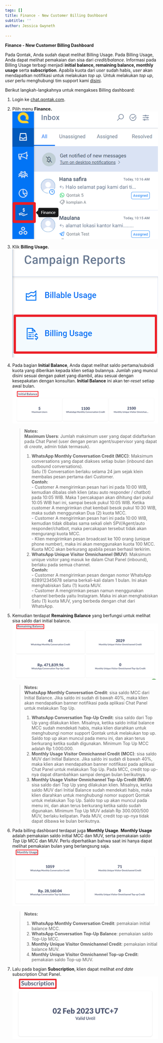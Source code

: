 ```yaml
---
tags: []
title: Finance - New Customer Billing Dashboard
subtitle: ''
author: Jessica Gwyneth

---
```

**Finance - New Customer Billing Dashboard**

Pada Qontak, Anda sudah dapat melihat Billing Usage. Pada Billing Usage, Anda dapat melihat pemakaian dan sisa dari _credit/balance_. Informasi pada Billing Usage terbagi menjadi **initial balance, remaining balance, monthly usage** serta **subscription**. Apabila kuota dari _user_ sudah habis, _user_ akan mendapatkan notifikasi untuk melakukan _top up_. Untuk melakukan _top up_, _user_ perlu menghubungi tim support kami [disini](https://api.whatsapp.com/send/?phone=6285316016800&text&app_absent=0).

Berikut langkah-langkahnya untuk mengakses Billing dashboard:

1. Login ke [chat.qontak.com](http://chat.qontak.com).
2. Pilih menu **Finance.  
   ![](/uploads/1billing.png)**
3. Klik **Billing Usage.  
   ![](/uploads/2billing.png)**
4. Pada bagian **Initial Balance**, Anda dapat melihat saldo pertama/subsidi kuota yang diberikan kepada klien setiap bulannya. Jumlah yang muncul disini sesuai dengan paket yang diambil, atau sesuai dengan kesepakatan dengan konsultan. **Initial Balance** ini akan ter-_reset_ setiap awal bulan.  
   ![](/uploads/3billing-1.png)

   > **Notes:   
   > Maximum Users**: Jumlah maksimum user yang dapat didaftarkan pada Chat Panel (user dengan peran agent/supervisor yang dapat di _create_, admin tidak termasuk).
   > 1. **WhatsApp Monthly Conversation Credit (MCC)**: Maksimum conversations yang dapat diakses setiap bulan (inbound dan outbound conversations).  
   >    Satu (1) Conversation berlaku selama 24 jam sejak klein membalas pesan pertama dari Customer.  
   >    **Contoh:**  
   >    \- Customer A mengirimkan pesan hari ini pada 10:00 WIB, kemudian dibalas oleh klien (atau auto responder / chatbot) pada 10:05 WIB. Maka 1 percakapan akan dihitung dari pukul 10:05 WIB hari ini, sampai besok pukul 10:05 WIB. Ketika customer A mengirimkan chat kembali besok pukul 10:30 WIB, maka sudah menggunakan Dua (2) kuota MCC.  
   >    \- Customer A mengirimkan pesan hari ini pada 10:00 WIB, kemudian tidak dibalas sama sekali oleh SPV/Agent/auto responder/chatbot, maka percakapan tersebut tidak akan mengurangi kuota MCC.  
   >    \- Klien mengirimkan pesan broadcast ke 100 orang (unique phone number), maka ini akan menggunakan kuota 100 MCC. Kuota MCC akan berkurang apabila pesan berhasil terkirim.
   > 2. **WhatsApp Unique Visitor Omnichannel (MUV)**: Maksimum unique visitor yang masuk ke dalam Chat Panel (inbound), berlaku pada semua channel.  
   >    **Contoh:**  
   >    \- Customer A mengirimkan pesan dengan nomor WhatsApp 628912345678 selama berkali-kali dalam 1 bulan. Ini akan menghabiskan Satu (1) kuota MUV.  
   >    \- Customer A mengirimkan pesan namun menggunakan channel berbeda yaitu Instagram. Maka ini akan menghabiskan Satu (1) kuota MUV, yang berbeda dengan chat dari WhatsApp.


5. Kemudian terdapat **Remaining Balance** yang berfungsi untuk melihat sisa saldo dari initial balance.  
   ![](/uploads/4billing.png)

   > **Notes:  
   > WhatsApp Monthly Conversation Credit**: sisa saldo MCC dari Initial Balance. Jika saldo ini sudah di bawah 40%, maka klien akan mendapatkan banner notifikasi pada aplikasi Chat Panel untuk melakukan Top Up.
   > 1. **WhatsApp Conversation Top-Up Credit**: sisa saldo dari Top Up yang dilakukan klien. Misalnya, ketika saldo initial balance MCC sudah mendekati habis, maka klien diarahkan untuk menghubungi nomor support Qontak untuk melakukan top up. Saldo top up akan muncul pada menu ini, dan akan terus berkurang ketika sudah digunakan. Minimum Top Up MCC adalah Rp 1.000.000.
   > 2. **Monthly Usage Visitor Omnichannel Credit (MCC)**: sisa saldo MUV dari Initial Balance. Jika saldo ini sudah di bawah 40%, maka klien akan mendapatkan banner notifikasi pada aplikasi Chat Panel untuk melakukan Top Up. Pada MCC, credit top up-nya dapat ditambahkan sampai dengan bulan berikutnya.
   > 3. **Monthly Usage Visitor Omnichannel Top-Up Credit (MUV)**: sisa saldo dari Top Up yang dilakukan klien. Misalnya, ketika saldo MUV dari Initial Balance sudah mendekati habis, maka klien diarahkan untuk menghubungi nomor support Qontak untuk melakukan Top Up. Saldo top up akan muncul pada menu ini, dan akan terus berkurang ketika saldo sudah digunakan. Minimum Top Up MUV adalah Rp 300.000/500 MUV, berlaku kelipatan. Pada MUV, credit top up-nya tidak dapat dibawa ke bulan berikutnya.


6. Pada billing dashboard terdapat juga **Monthly Usage**. **Monthly Usage** adalah pemakaian saldo initial MCC dan MUV, serta pemakaian saldo _Top Up_ MCC dan MUV. Perlu diperhatikan bahwa saat ini hanya dapat melihat pemakaian bulan yang berlangsung saja.  
   ![](/uploads/5billing.png)

   > **Notes:**
   > 1. **WhatsApp Monthly Conversation Credit**: pemakaian initial balance MCC.
   > 2. **WhatsApp Conversation Top-Up Balance**: pemakaian saldo Top-Up MCC.
   > 3. **Monthly Unique Visitor Omnichannel Credit**: pemakaian initial balance MUV.
   > 4. **Monthly Unique Visitor Omnichannel Top-up Credit**: pemakaian saldo Top-up MUV.
7. Lalu pada bagian **Subscription**, klien dapat melihat _end date_ subscription Chat Panel.  
   ![](/uploads/6billing.png)